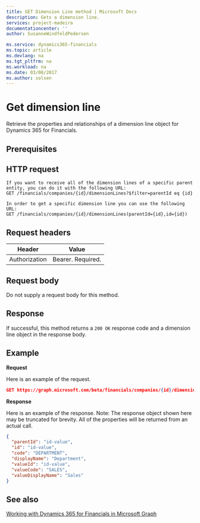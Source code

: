 ```yaml
---
title: GET Dimension Line method | Microsoft Docs
description: Gets a dimension line.
services: project-madeira
documentationcenter: ''
author: SusanneWindfeldPedersen

ms.service: dynamics365-financials
ms.topic: article
ms.devlang: na
ms.tgt_pltfrm: na
ms.workload: na
ms.date: 03/08/2017
ms.author: solsen
---
```


# Get dimension line
Retrieve the properties and relationships of a dimension line object for Dynamics 365 for Financials.

## Prerequisites

## HTTP request

```
If you want to receive all of the dimension lines of a specific parent entity, you can do it with the following URL:
GET /financials/companies/{id}/dimensionLines?$filter=parentId eq {id}

In order to get a specific dimension line you can use the following URL:
GET /financials/companies/{id}/dimensionLines(parentId={id},id={id})

```

## Request headers
|Header|Value|
|------|-----|
|Authorization  |Bearer. Required. |

## Request body
Do not supply a request body for this method.

## Response
If successful, this method returns a ```200 OK``` response code and a dimension line object in the response body.

## Example

**Request**

Here is an example of the request.
```json
GET https://graph.microsoft.com/beta/financials/companies/{id}/dimensionLines(parentId={id},id={id})
```

**Response**

Here is an example of the response. Note: The response object shown here may be truncated for brevity. All of the properties will be returned from an actual call.

```json
{
  "parentId": "id-value",
  "id": "id-value",
  "code": "DEPARTMENT",
  "displayName": "Department",
  "valueId": "id-value",
  "valueCode": "SALES",
  "valueDisplayName": "Sales"
}
```

## See also
[Working with Dynamics 365 for Financials in Microsoft Graph](../resources/dynamics_overview.md) 
